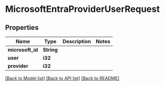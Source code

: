 # MicrosoftEntraProviderUserRequest

## Properties

Name | Type | Description | Notes
------------ | ------------- | ------------- | -------------
**microsoft_id** | **String** |  | 
**user** | **i32** |  | 
**provider** | **i32** |  | 

[[Back to Model list]](../README.md#documentation-for-models) [[Back to API list]](../README.md#documentation-for-api-endpoints) [[Back to README]](../README.md)


